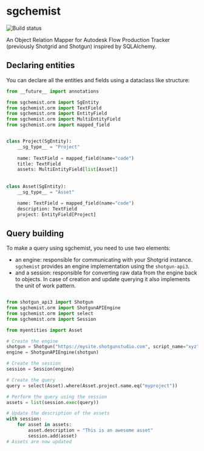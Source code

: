 # sgchemist

![Build status](https://github.com/PoloB/sgchemist/actions/workflows/ci.yml/badge.svg)

An Object Relation Mapper for Autodesk Flow Production Tracker (previously Shotgrid and Shotgun) inspired by SQLAlchemy.


## Declaring entities

You can declare all the entities and fields using a dataclass like structure:

```python
from __future__ import annotations

from sgchemist.orm import SgEntity 
from sgchemist.orm import TextField 
from sgchemist.orm import EntityField
from sgchemist.orm import MultiEntityField
from sgchemist.orm import mapped_field


class Project(SgEntity):
    __sg_type__ = "Project"
    
    name: TextField = mapped_field(name="code")
    title: TextField
    assets: MultiEntityField[list[Asset]]
    
    
class Asset(SgEntity):
    __sg_type__ = "Asset"

    name: TextField = mapped_field(name="code")
    description: TextField
    project: EntityField[Project]

```

## Query building

To make a query using sgchemist, you need to use two elements:
* an engine: responsible for communicating with your Shotgrid instance.
`sgchemist` provides an engine implementation using the `shotgun-api3`.
* and a session: responsible for converting raw data from the engine back to objects.
In case of creation and update querying it also implements the unit of work pattern.

```python

from shotgun_api3 import Shotgun
from sgchemist.orm import ShotgunAPIEngine
from sgchemist.orm import select
from sgchemist.orm import Session

from myentities import Asset

# Create the engine
shotgun = Shotgun("https://mysite.shotgunstudio.com", script_name="xyz", api_key="abc")
engine = ShotgunAPIEngine(shotgun)

# Create the session
session = Session(engine)

# Create the query
query = select(Asset).where(Asset.project.name.eq("myproject"))

# Perform the query using the session
assets = list(session.exec(query))

# Update the description of the assets
with session:
    for asset in assets:
        asset.description = "This is an awesome asset"
        session.add(asset)
# Assets are now updated
```

